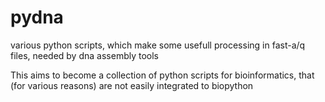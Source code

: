 # pydna
various python scripts, which make some usefull processing in fast-a/q files, needed by dna assembly tools

This aims to become a collection of python scripts for bioinformatics, that (for various reasons) are not easily integrated to biopython
